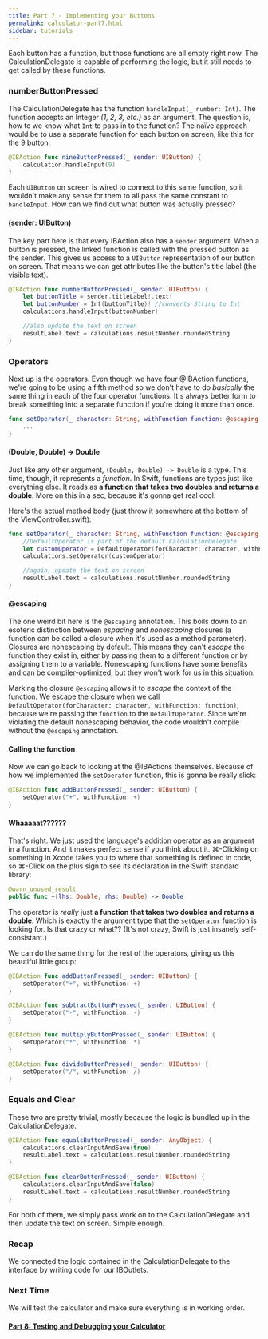 ```yaml
---
title: Part 7 - Implementing your Buttons
permalink: calculator-part7.html
sidebar: tutorials
---
```


Each button has a function, but those functions are all empty right now. The CalculationDelegate is capable of performing the logic, but it still needs to get called by these functions.

### numberButtonPressed

The CalculationDelegate has the function `handleInput(_ number: Int)`. The function accepts an Integer *(1, 2, 3, etc.)* as an argument. The question is, how to we know what `Int` to pass in to the function? The naïve approach would be to use a separate function for each button on screen, like this for the 9 button:

```swift
@IBAction func nineButtonPressed(_ sender: UIButton) {
    calculation.handleInput(9)
}
```

Each `UIButton` on screen is wired to connect to this same function, so it wouldn't make any sense for them to all pass the same constant to `handleInput`. How can we find out what button was actually pressed?

#### (sender: UIButton)

The key part here is that every IBAction also has a `sender` argument. When a button is pressed, the linked function is called with the pressed button as the sender. This gives us access to a `UIButton` representation of our button on screen. That means we can get attributes like the button's title label (the visible text).

```swift
@IBAction func numberButtonPressed(_ sender: UIButton) {
    let buttonTitle = sender.titleLabel!.text!
    let buttonNumber = Int(buttonTitle)! //converts String to Int
    calculations.handleInput(buttonNumber)

    //also update the text on screen
    resultLabel.text = calculations.resultNumber.roundedString
}
```

### Operators

Next up is the operators. Even though we have four @IBAction functions, we're going to be using a fifth method so we don't have to do *basically* the same thing in each of the four operator functions. It's always better form to break something into a separate function if you're doing it more than once.

```swift
func setOperator(_ character: String, withFunction function: @escaping (Double, Double) -> Double) {
    ...
}
```

#### (Double, Double) -> Double

Just like any other argument, `(Double, Double) -> Double` is a type. This time, though, it represents a *function*. In Swift, functions are types just like everything else. It reads as **a function that takes two doubles and returns a double**. More on this in a sec, because it's gonna get real cool. 

Here's the actual method body (just throw it somewhere at the bottom of the ViewController.swift):

```swift
func setOperator(_ character: String, withFunction function: @escaping (Double, Double) -> (Double)) {
    //DefaultOperator is part of the default CalculationDelegate
    let customOperator = DefaultOperator(forCharacter: character, withFunction: function)
    calculations.setOperator(customOperator)

    //again, update the text on screen
    resultLabel.text = calculations.resultNumber.roundedString
}
```

#### @escaping

The one weird bit here is the `@escaping` annotation. This boils down to an esoteric distinction between *espacing* and *nonescaping* closures (a function can be called a closure when it's used as a method parameter). Closures are nonescaping by default. This means they can't *escape* the function they exist in, either by passing them to a different function or by assigning them to a variable. Nonescaping functions have some benefits and can be compiler-optimized, but they won't work for us in this situation.

Marking the closure `@escaping` allows it to *escape* the context of the function. We escape the closure when we call `DefaultOperator(forCharacter: character, withFunction: function)`, because we're passing the `function` to the `DefaultOperator`. Since we're violating the default nonescaping behavior, the code wouldn't compile without the `@escaping` annotation.

#### Calling the function 

Now we can go back to looking at the @IBActions themselves. Because of how we implemented the `setOperator` function, this is gonna be really slick:

```swift
@IBAction func addButtonPressed(_ sender: UIButton) {
    setOperator("+", withFunction: +)
}
```

#### Whaaaaat??????

That's right. We just used the language's addition operator as an argument in a function. And it makes perfect sense if you think about it. ⌘-Clicking on something in Xcode takes you to where that something is defined in code, so ⌘-Click on the plus sign to see its declaration in the Swift standard library:

```swift
@warn_unused_result
public func +(lhs: Double, rhs: Double) -> Double
```

The operator is *really* just **a function that takes two doubles and returns a double**. Which is exactly the argument type that the `setOperator` function is looking for. Is that crazy or what?? (It's not crazy, Swift is just insanely self-consistant.)

We can do the same thing for the rest of the operators, giving us this beautiful little group:

```swift
@IBAction func addButtonPressed(_ sender: UIButton) {
    setOperator("+", withFunction: +)
}

@IBAction func subtractButtonPressed(_ sender: UIButton) {
    setOperator("-", withFunction: -)
}

@IBAction func multiplyButtonPressed(_ sender: UIButton) {
    setOperator("*", withFunction: *)
}

@IBAction func divideButtonPressed(_ sender: UIButton) {
    setOperator("/", withFunction: /)
}
```

### Equals and Clear

These two are pretty trivial, mostly because the logic is bundled up in the CalculationDelegate.

```swift
@IBAction func equalsButtonPressed(_ sender: AnyObject) {
    calculations.clearInputAndSave(true)
    resultLabel.text = calculations.resultNumber.roundedString
}

@IBAction func clearButtonPressed(_ sender: UIButton) {
    calculations.clearInputAndSave(false)
    resultLabel.text = calculations.resultNumber.roundedString
}
```

For both of them, we simply pass work on to the CalculationDelegate and then update the text on screen. Simple enough.

### Recap
We connected the logic contained in the CalculationDelegate to the interface by writing code for our IBOutlets.

### Next Time
We will test the calculator and make sure everything is in working order.

#### [Part 8: Testing and Debugging your Calculator](calculator-part8)
